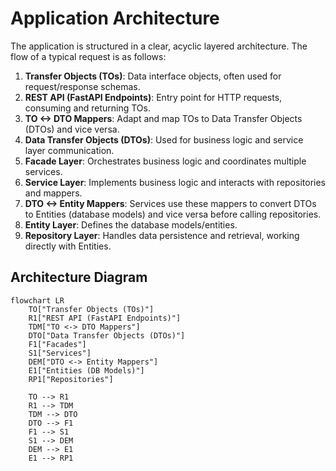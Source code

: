 # Application Architecture

The application is structured in a clear, acyclic layered architecture. The flow of a typical request is as follows:

1. **Transfer Objects (TOs)**: Data interface objects, often used for request/response schemas.
2. **REST API (FastAPI Endpoints)**: Entry point for HTTP requests, consuming and returning TOs.
3. **TO <-> DTO Mappers**: Adapt and map TOs to Data Transfer Objects (DTOs) and vice versa.
4. **Data Transfer Objects (DTOs)**: Used for business logic and service layer communication.
5. **Facade Layer**: Orchestrates business logic and coordinates multiple services.
6. **Service Layer**: Implements business logic and interacts with repositories and mappers.
7. **DTO <-> Entity Mappers**: Services use these mappers to convert DTOs to Entities (database models) and vice versa before calling repositories.
8. **Entity Layer**: Defines the database models/entities.
9. **Repository Layer**: Handles data persistence and retrieval, working directly with Entities.

## Architecture Diagram

```mermaid
flowchart LR
    TO["Transfer Objects (TOs)"]
    R1["REST API (FastAPI Endpoints)"]
    TDM["TO <-> DTO Mappers"]
    DTO["Data Transfer Objects (DTOs)"]
    F1["Facades"]
    S1["Services"]
    DEM["DTO <-> Entity Mappers"]
    E1["Entities (DB Models)"]
    RP1["Repositories"]

    TO --> R1
    R1 --> TDM
    TDM --> DTO
    DTO --> F1
    F1 --> S1
    S1 --> DEM
    DEM --> E1
    E1 --> RP1
``` 